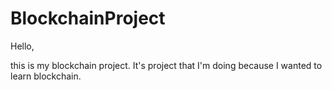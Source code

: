 # BlockchainProject

Hello,

this is my blockchain project. It's project that I'm doing because I wanted to learn blockchain.
